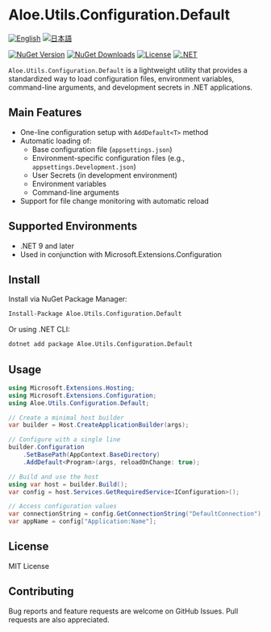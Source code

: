 # Aloe.Utils.Configuration.Default

[![English](https://img.shields.io/badge/Language-English-blue)](./README.md)
[![日本語](https://img.shields.io/badge/言語-日本語-blue)](./README.ja.md)

[![NuGet Version](https://img.shields.io/nuget/v/Aloe.Utils.Configuration.Default.svg)](https://www.nuget.org/packages/Aloe.Utils.Configuration.Default)
[![NuGet Downloads](https://img.shields.io/nuget/dt/Aloe.Utils.Configuration.Default.svg)](https://www.nuget.org/packages/Aloe.Utils.Configuration.Default)
[![License](https://img.shields.io/github/license/ted-sharp/aloe-utils-configuration-default.svg)](LICENSE)
[![.NET](https://img.shields.io/badge/.NET-9.0-blue.svg)](https://dotnet.microsoft.com/download/dotnet/9.0)

`Aloe.Utils.Configuration.Default` is a lightweight utility that provides a standardized way to load configuration files, environment variables, command-line arguments, and development secrets in .NET applications.

## Main Features

* One-line configuration setup with `AddDefault<T>` method
* Automatic loading of:
  * Base configuration file (`appsettings.json`)
  * Environment-specific configuration files (e.g., `appsettings.Development.json`)
  * User Secrets (in development environment)
  * Environment variables
  * Command-line arguments
* Support for file change monitoring with automatic reload

## Supported Environments

* .NET 9 and later
* Used in conjunction with Microsoft.Extensions.Configuration

## Install

Install via NuGet Package Manager:

```cmd
Install-Package Aloe.Utils.Configuration.Default
```

Or using .NET CLI:

```cmd
dotnet add package Aloe.Utils.Configuration.Default
```

## Usage

```csharp
using Microsoft.Extensions.Hosting;
using Microsoft.Extensions.Configuration;
using Aloe.Utils.Configuration.Default;

// Create a minimal host builder
var builder = Host.CreateApplicationBuilder(args);

// Configure with a single line
builder.Configuration
    .SetBasePath(AppContext.BaseDirectory)
    .AddDefault<Program>(args, reloadOnChange: true);

// Build and use the host
using var host = builder.Build();
var config = host.Services.GetRequiredService<IConfiguration>();

// Access configuration values
var connectionString = config.GetConnectionString("DefaultConnection");
var appName = config["Application:Name"];
```

## License

MIT License

## Contributing

Bug reports and feature requests are welcome on GitHub Issues. Pull requests are also appreciated. 
